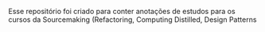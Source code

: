 Esse repositório foi criado para conter anotações de estudos para os cursos da Sourcemaking (Refactoring, Computing Distilled, Design Patterns
